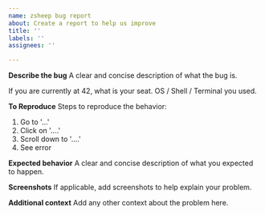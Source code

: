 ```yaml
---
name: zsheep bug report
about: Create a report to help us improve
title: ''
labels: ''
assignees: ''

---
```


**Describe the bug**
A clear and concise description of what the bug is.

If you are currently at 42, what is your seat.
OS / Shell / Terminal you used.

**To Reproduce**
Steps to reproduce the behavior:
1. Go to '...'
2. Click on '....'
3. Scroll down to '....'
4. See error

**Expected behavior**
A clear and concise description of what you expected to happen.

**Screenshots**
If applicable, add screenshots to help explain your problem.

**Additional context**
Add any other context about the problem here.
